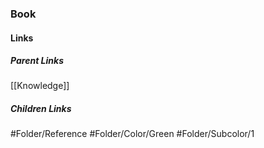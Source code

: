 ### Book
#### Links
##### Parent Links
[[Knowledge]]
##### Children Links
#Folder/Reference
#Folder/Color/Green
#Folder/Subcolor/1

